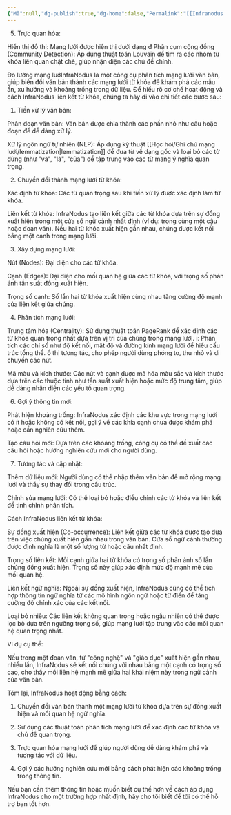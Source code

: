 ```yaml
---
{"Mã":null,"dg-publish":true,"dg-home":false,"Permalink":"[[Infranodus - cơ chế]]","tags":["second-brain"],"Date":"2024-09-15","permalink":"/hoc-hoi/ghi-chu-mang-luoi/infra-nodus-1/","dgPassFrontmatter":true,"noteIcon":"","updated":"2025-01-14T22:07:42.399+07:00"}
---
```





5. Trực quan hóa:

Hiển thị đồ thị: Mạng lưới được hiển thị dưới dạng đ
Phân cụm cộng đồng (Community Detection): Áp dụng thuật toán Louvain để tìm ra các nhóm từ khóa liên quan chặt chẽ, giúp nhận diện các chủ đề chính.

Đo lường mạng lướInfraNodus là một công cụ phân tích mạng lưới văn bản, giúp biến đổi văn bản thành các mạng lưới từ khóa để khám phá các mẫu ẩn, xu hướng và khoảng trống trong dữ liệu. Để hiểu rõ cơ chế hoạt động và cách InfraNodus liên kết từ khóa, chúng ta hãy đi vào chi tiết các bước sau:

1. Tiền xử lý văn bản:

Phân đoạn văn bản: Văn bản được chia thành các phần nhỏ như câu hoặc đoạn để dễ dàng xử lý.

Xử lý ngôn ngữ tự nhiên (NLP): Áp dụng kỹ thuật [[Học hỏi/Ghi chú mạng lưới/lemmatization\|lemmatization]] để đưa từ về dạng gốc và loại bỏ các từ dừng (như "và", "là", "của") để tập trung vào các từ mang ý nghĩa quan trọng.



2. Chuyển đổi thành mạng lưới từ khóa:

Xác định từ khóa: Các từ quan trọng sau khi tiền xử lý được xác định làm từ khóa.

Liên kết từ khóa: InfraNodus tạo liên kết giữa các từ khóa dựa trên sự đồng xuất hiện trong một cửa sổ ngữ cảnh nhất định (ví dụ: trong cùng một câu hoặc đoạn văn). Nếu hai từ khóa xuất hiện gần nhau, chúng được kết nối bằng một cạnh trong mạng lưới.



3. Xây dựng mạng lưới:

Nút (Nodes): Đại diện cho các từ khóa.

Cạnh (Edges): Đại diện cho mối quan hệ giữa các từ khóa, với trọng số phản ánh tần suất đồng xuất hiện.

Trọng số cạnh: Số lần hai từ khóa xuất hiện cùng nhau tăng cường độ mạnh của liên kết giữa chúng.



4. Phân tích mạng lưới:

Trung tâm hóa (Centrality): Sử dụng thuật toán PageRank để xác định các từ khóa quan trọng nhất dựa trên vị trí của chúng trong mạng lưới.
i: Phân tích các chỉ số như độ kết nối, mật độ và đường kính mạng lưới để hiểu cấu trúc tổng thể.
ồ thị tương tác, cho phép người dùng phóng to, thu nhỏ và di chuyển các nút.

Mã màu và kích thước: Các nút và cạnh được mã hóa màu sắc và kích thước dựa trên các thuộc tính như tần suất xuất hiện hoặc mức độ trung tâm, giúp dễ dàng nhận diện các yếu tố quan trọng.



6. Gợi ý thông tin mới:

Phát hiện khoảng trống: InfraNodus xác định các khu vực trong mạng lưới có ít hoặc không có kết nối, gợi ý về các khía cạnh chưa được khám phá hoặc cần nghiên cứu thêm.

Tạo câu hỏi mới: Dựa trên các khoảng trống, công cụ có thể đề xuất các câu hỏi hoặc hướng nghiên cứu mới cho người dùng.



7. Tương tác và cập nhật:

Thêm dữ liệu mới: Người dùng có thể nhập thêm văn bản để mở rộng mạng lưới và thấy sự thay đổi trong cấu trúc.

Chỉnh sửa mạng lưới: Có thể loại bỏ hoặc điều chỉnh các từ khóa và liên kết để tinh chỉnh phân tích.




Cách InfraNodus liên kết từ khóa:

Sự đồng xuất hiện (Co-occurrence): Liên kết giữa các từ khóa được tạo dựa trên việc chúng xuất hiện gần nhau trong văn bản. Cửa sổ ngữ cảnh thường được định nghĩa là một số lượng từ hoặc câu nhất định.

Trọng số liên kết: Mỗi cạnh giữa hai từ khóa có trọng số phản ánh số lần chúng đồng xuất hiện. Trọng số này giúp xác định mức độ mạnh mẽ của mối quan hệ.

Liên kết ngữ nghĩa: Ngoài sự đồng xuất hiện, InfraNodus cũng có thể tích hợp thông tin ngữ nghĩa từ các mô hình ngôn ngữ hoặc từ điển để tăng cường độ chính xác của các kết nối.

Loại bỏ nhiễu: Các liên kết không quan trọng hoặc ngẫu nhiên có thể được lọc bỏ dựa trên ngưỡng trọng số, giúp mạng lưới tập trung vào các mối quan hệ quan trọng nhất.


Ví dụ cụ thể:

Nếu trong một đoạn văn, từ "công nghệ" và "giáo dục" xuất hiện gần nhau nhiều lần, InfraNodus sẽ kết nối chúng với nhau bằng một cạnh có trọng số cao, cho thấy mối liên hệ mạnh mẽ giữa hai khái niệm này trong ngữ cảnh của văn bản.


Tóm lại, InfraNodus hoạt động bằng cách:

1. Chuyển đổi văn bản thành một mạng lưới từ khóa dựa trên sự đồng xuất hiện và mối quan hệ ngữ nghĩa.


2. Sử dụng các thuật toán phân tích mạng lưới để xác định các từ khóa và chủ đề quan trọng.


3. Trực quan hóa mạng lưới để giúp người dùng dễ dàng khám phá và tương tác với dữ liệu.


4. Gợi ý các hướng nghiên cứu mới bằng cách phát hiện các khoảng trống trong thông tin.



Nếu bạn cần thêm thông tin hoặc muốn biết cụ thể hơn về cách áp dụng InfraNodus cho một trường hợp nhất định, hãy cho tôi biết để tôi có thể hỗ trợ bạn tốt hơn.

